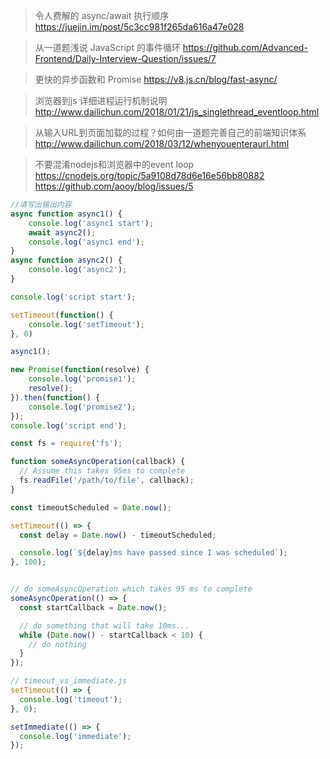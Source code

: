 
>令人费解的 async/await 执行顺序
https://juejin.im/post/5c3cc981f265da616a47e028

> 从一道题浅说 JavaScript 的事件循环
https://github.com/Advanced-Frontend/Daily-Interview-Question/issues/7

> 更快的异步函数和 Promise
https://v8.js.cn/blog/fast-async/

> 浏览器到js 详细进程运行机制说明
http://www.dailichun.com/2018/01/21/js_singlethread_eventloop.html

> 从输入URL到页面加载的过程？如何由一道题完善自己的前端知识体系 
http://www.dailichun.com/2018/03/12/whenyouenteraurl.html

>不要混淆nodejs和浏览器中的event loop
https://cnodejs.org/topic/5a9108d78d6e16e56bb80882  
https://github.com/aooy/blog/issues/5

```js
//请写出输出内容
async function async1() {
    console.log('async1 start');
    await async2();
    console.log('async1 end');
}
async function async2() {
	console.log('async2');
}

console.log('script start');

setTimeout(function() {
    console.log('setTimeout');
}, 0)

async1();

new Promise(function(resolve) {
    console.log('promise1');
    resolve();
}).then(function() {
    console.log('promise2');
});
console.log('script end');
```

```js
const fs = require('fs');

function someAsyncOperation(callback) {
  // Assume this takes 95ms to complete
  fs.readFile('/path/to/file', callback);
}

const timeoutScheduled = Date.now();

setTimeout(() => {
  const delay = Date.now() - timeoutScheduled;

  console.log(`${delay}ms have passed since I was scheduled`);
}, 100);


// do someAsyncOperation which takes 95 ms to complete
someAsyncOperation(() => {
  const startCallback = Date.now();

  // do something that will take 10ms...
  while (Date.now() - startCallback < 10) {
    // do nothing
  }
});
```
```js
// timeout_vs_immediate.js
setTimeout(() => {
  console.log('timeout');
}, 0);

setImmediate(() => {
  console.log('immediate');
});
```